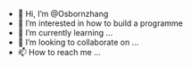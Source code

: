 - 👋 Hi, I’m @Osbornzhang
- 👀 I’m interested in how to build a programme
- 🌱 I’m currently learning ...
- 💞️ I’m looking to collaborate on ...
- 📫 How to reach me ...

<!---
Osbornzhang/Osbornzhang is a ✨ special ✨ repository because its `README.md` (this file) appears on your GitHub profile.
You can click the Preview link to take a look at your changes.
--->
